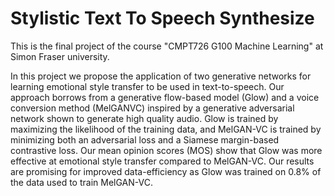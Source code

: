# Stylistic Text To Speech Synthesize

This is the final project of the course "CMPT726 G100 Machine Learning" at Simon Fraser university.

In this project we propose the application of two generative networks for learning emotional style transfer to be used in text-to-speech. Our approach borrows from a generative flow-based model (Glow) and a voice conversion method (MelGANVC) inspired by a generative adversarial network shown to generate high quality audio. Glow is trained by maximizing the likelihood of the training data, and MelGAN-VC is trained by minimizing both an adversarial loss and a Siamese
margin-based contrastive loss. Our mean opinion scores (MOS) show that Glow was more effective at emotional style transfer compared to MelGAN-VC. Our
results are promising for improved data-efficiency as Glow was trained on 0.8% of the data used to train MelGAN-VC.



